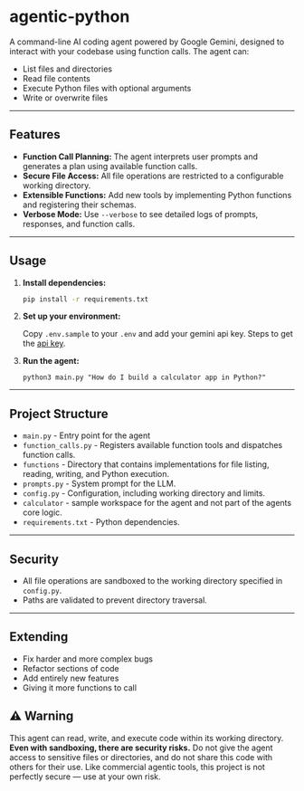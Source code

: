 # agentic-python

A command-line AI coding agent powered by Google Gemini, designed to interact with your codebase using function calls. The agent can:

- List files and directories
- Read file contents
- Execute Python files with optional arguments
- Write or overwrite files

---

## Features

- **Function Call Planning:** The agent interprets user prompts and generates a plan using available function calls.
- **Secure File Access:** All file operations are restricted to a configurable working directory.
- **Extensible Functions:** Add new tools by implementing Python functions and registering their schemas.
- **Verbose Mode:** Use `--verbose` to see detailed logs of prompts, responses, and function calls.

---

## Usage

1. **Install dependencies:**
   ```sh
   pip install -r requirements.txt
   ```
2. **Set up your environment:**
   
   Copy `.env.sample` to your `.env` and add your gemini api key. Steps to get the [api key](https://ai.google.dev/gemini-api/docs/api-key).

3. **Run the agent:**
   ```
   python3 main.py "How do I build a calculator app in Python?"
   ```

---

## Project Structure

- `main.py` - Entry point for the agent
- `function_calls.py` - Registers available function tools and dispatches function calls.
- `functions` - Directory that contains implementations for file listing, reading, writing, and Python execution.
- `prompts.py` - System prompt for the LLM.
- `config.py` - Configuration, including working directory and limits.
- `calculator` - sample workspace for the agent and not part of the agents core logic.
- `requirements.txt` - Python dependencies.

---

## Security

- All file operations are sandboxed to the working directory specified in `config.py`.
- Paths are validated to prevent directory traversal.

---

## Extending

- Fix harder and more complex bugs
- Refactor sections of code
- Add entirely new features
- Giving it more functions to call

## ⚠️ Warning

This agent can read, write, and execute code within its working directory. **Even with sandboxing, there are security risks.** Do not give the agent access to sensitive files or directories, and do not share this code with others for their use. Like commercial agentic tools, this project is not perfectly secure — use at your own risk.